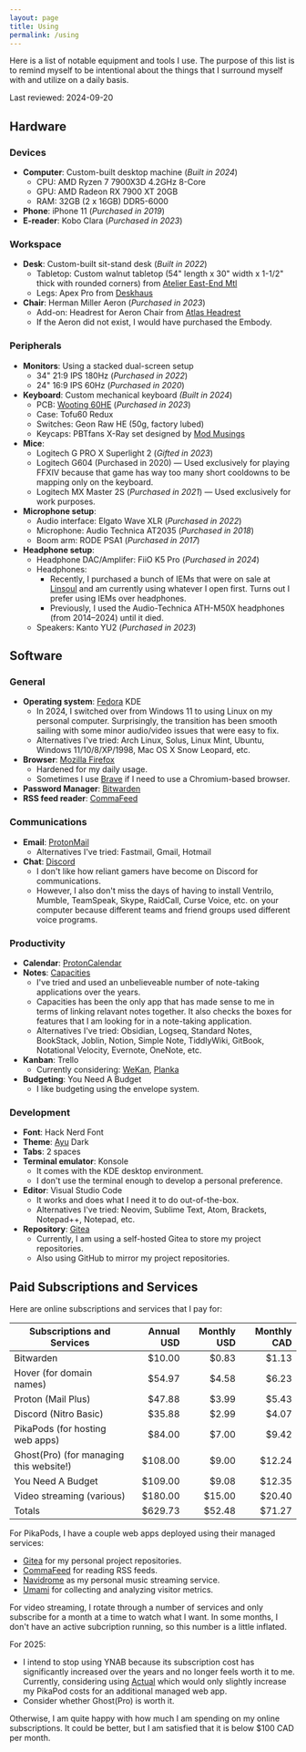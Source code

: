 ```yaml
---
layout: page
title: Using
permalink: /using
---
```


Here is a list of notable equipment and tools I use. The purpose of this list is to remind myself to be intentional about the things that I surround myself with and utilize on a daily basis.

Last reviewed: 2024-09-20

## Hardware

### Devices  
- **Computer**: Custom-built desktop machine (*Built in 2024*)
  - CPU: AMD Ryzen 7 7900X3D 4.2GHz 8-Core
  - GPU: AMD Radeon RX 7900 XT 20GB
  - RAM: 32GB (2 x 16GB) DDR5-6000
- **Phone**: iPhone 11 (*Purchased in 2019*)
- **E-reader**: Kobo Clara (*Purchased in 2023*)

### Workspace
- **Desk**: Custom-built sit-stand desk (*Built in 2022*)
  - Tabletop: Custom walnut tabletop (54" length x 30" width x 1-1/2" thick with rounded corners) from [Atelier East-End Mtl](https://eastendmtl.com/)
  - Legs: Apex Pro from [Deskhaus](https://desk.haus/)
- **Chair**: Herman Miller Aeron (*Purchased in 2023*)
  - Add-on: Headrest for Aeron Chair from [Atlas Headrest](https://atlasheadrest.com/)
  - If the Aeron did not exist, I would have purchased the Embody.

### Peripherals
- **Monitors**: Using a stacked dual-screen setup
  - 34" 21:9 IPS 180Hz (*Purchased in 2022*)
  - 24" 16:9 IPS 60Hz (*Purchased in 2020*)
- **Keyboard**: Custom mechanical keyboard *(Built in 2024*)
  - PCB: [Wooting 60HE](https://wooting.io/wooting-60he) (*Purchased in 2023*)
  - Case: Tofu60 Redux
  - Switches: Geon Raw HE (50g, factory lubed)
  - Keycaps: PBTfans X-Ray set designed by [Mod Musings](https://www.modmusings.com/)
- **Mice**:
  - Logitech G PRO X Superlight 2 (*Gifted in 2023*)
  - Logitech G604 (Purchased in 2020) — Used exclusively for playing FFXIV because that game has way too many short cooldowns to be mapping only on the keyboard.
  - Logitech MX Master 2S (*Purchased in 2021*) — Used exclusively for work purposes.
- **Microphone setup**:
  - Audio interface: Elgato Wave XLR (*Purchased in 2022*)
  - Microphone: Audio Technica AT2035 (*Purchased in 2018*)
  - Boom arm: RODE PSA1 (*Purchased in 2017*)
- **Headphone setup**:
  - Headphone DAC/Amplifer: FiiO K5 Pro (*Purchased in 2024*)
  - Headphones:
    - Recently, I purchased a bunch of IEMs that were on sale at [Linsoul](https://www.linsoul.com/) and am currently using whatever I open first. Turns out I prefer using IEMs over headphones.
    - Previously, I used the Audio-Technica ATH-M50X headphones (from 2014⁠–2024) until it died.
  - Speakers: Kanto YU2 (*Purchased in 2023*)

## Software

### General
- **Operating system**: [Fedora](https://fedoraproject.org/) KDE
  - In 2024, I switched over from Windows 11 to using Linux on my personal computer. Surprisingly, the transition has been smooth sailing with some minor audio/video issues that were easy to fix.
  - Alternatives I've tried: Arch Linux, Solus, Linux Mint, Ubuntu, Windows 11/10/8/XP/1998, Mac OS X Snow Leopard, etc.
- **Browser**: [Mozilla Firefox](https://www.mozilla.org/firefox)
  - Hardened for my daily usage.
  - Sometimes I use [Brave](https://brave.com/) if I need to use a Chromium-based browser.
- **Password Manager**: [Bitwarden](https://bitwarden.com/)
- **RSS feed reader**: [CommaFeed](https://www.commafeed.com/)

### Communications
- **Email**: [ProtonMail](https://proton.me/mail)
  - Alternatives I've tried: Fastmail, Gmail, Hotmail
- **Chat**: [Discord](https://discord.com/)
  - I don't like how reliant gamers have become on Discord for communications.
  - However, I also don't miss the days of having to install Ventrilo, Mumble, TeamSpeak, Skype, RaidCall, Curse Voice, etc. on your computer because different teams and friend groups used different voice programs.

### Productivity
- **Calendar**: [ProtonCalendar](https://proton.me/calendar)
- **Notes**: [Capacities](https://capacities.io/)
  - I've tried and used an unbelieveable number of note-taking applications over the years.
  - Capacities has been the only app that has made sense to me in terms of linking relavant notes together. It also checks the boxes for features that I am looking for in a note-taking application.
  - Alternatives I've tried: Obsidian, Logseq, Standard Notes, BookStack, Joblin, Notion, Simple Note, TiddlyWiki, GitBook, Notational Velocity, Evernote, OneNote, etc.
- **Kanban**: Trello
  - Currently considering: [WeKan](https://wekan.github.io/), [Planka](https://planka.app/)
- **Budgeting**: You Need A Budget
  - I like budgeting using the envelope system.

### Development
- **Font**: Hack Nerd Font
- **Theme**: [Ayu](https://github.com/ayu-theme) Dark
- **Tabs**: 2 spaces
- **Terminal emulator**: Konsole
  - It comes with the KDE desktop environment.
  - I don't use the terminal enough to develop a personal preference.
- **Editor**: Visual Studio Code
  - It works and does what I need it to do out-of-the-box.
  - Alternatives I've tried: Neovim, Sublime Text, Atom, Brackets, Notepad++, Notepad, etc.
- **Repository**: [Gitea](https://about.gitea.com/)
  - Currently, I am using a self-hosted Gitea to store my project repositories.
  - Also using GitHub to mirror my project repositories.

## Paid Subscriptions and Services

Here are online subscriptions and services that I pay for:

| Subscriptions and Services              | Annual USD | Monthly USD | Monthly CAD |
| --------------------------------------- | ---------: | ----------: | ----------: |
| Bitwarden                               |     $10.00 |       $0.83 |       $1.13 |
| Hover (for domain names)                |     $54.97 |       $4.58 |       $6.23 |
| Proton (Mail Plus)                      |     $47.88 |       $3.99 |       $5.43 |
| Discord (Nitro Basic)                   |     $35.88 |       $2.99 |       $4.07 |
| PikaPods (for hosting web apps)         |     $84.00 |       $7.00 |       $9.42 |
| Ghost(Pro) (for managing this website!) |    $108.00 |       $9.00 |      $12.24 |
| You Need A Budget                       |    $109.00 |       $9.08 |      $12.35 |
| Video streaming (various)               |    $180.00 |      $15.00 |      $20.40 |
| Totals                                  |    $629.73 |      $52.48 |      $71.27 |

For PikaPods, I have a couple web apps deployed using their managed services:
- [Gitea](https://gitea.com/) for my personal project repositories.
- [CommaFeed](https://github.com/Athou/commafeed/) for reading RSS feeds.
- [Navidrome](https://www.navidrome.org/) as my personal music streaming service.
- [Umami](https://umami.is/) for collecting and analyzing visitor metrics.

For video streaming, I rotate through a number of services and only subscribe for a month at a time to watch what I want. In some months, I don't have an active subcription running, so this number is a little inflated.

For 2025:
- I intend to stop using YNAB because its subscription cost has significantly increased over the years and no longer feels worth it to me. Currently, considering using [Actual](https://actualbudget.com/) which would only slightly increase my PikaPod costs for an additional managed web app.
- Consider whether Ghost(Pro) is worth it.

Otherwise, I am quite happy with how much I am spending on my online subscriptions. It could be better, but I am satisfied that it is below $100 CAD per month.
